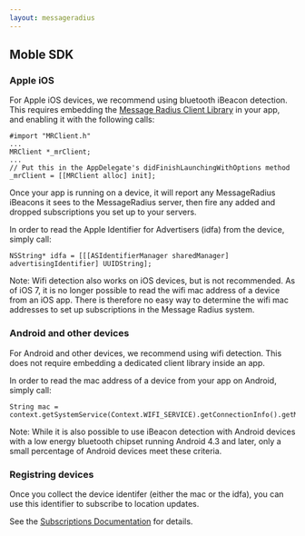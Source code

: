 ```yaml
---
layout: messageradius
---
```


## Moble SDK

### Apple iOS

For Apple iOS devices, we recommend using bluetooth iBeacon detection.  This requires embedding the [Message Radius Client Library](http://app.messageradius.com/downloads/libMRClient.zip) in your app, and enabling it with the following calls:

    #import "MRClient.h"
    ...
    MRClient *_mrClient;
    ...
    // Put this in the AppDelegate's didFinishLaunchingWithOptions method
    _mrClient = [[MRClient alloc] init];

Once your app is running on a device, it will report any MessageRadius iBeacons it sees to the MessageRadius server, then fire any added and dropped subscriptions you set up to your servers.

In order to read the Apple Identifier for Advertisers (idfa) from the device, simply call:

    NSString* idfa = [[[ASIdentifierManager sharedManager] advertisingIdentifier] UUIDString];

Note: Wifi detection also works on iOS devices, but is not recommended.  As of iOS 7, it is no longer possible to read the wifi mac address of a device from an iOS app.  There is therefore no easy way to determine the wifi mac addresses to set up subscriptions in the Message Radius system.


### Android and other devices

For Android and other devices, we recommend using wifi detection.  This does not require embedding a dedicated client library inside an app.

In order to read the mac address of a device from your app on Android, simply call:

    String mac = context.getSystemService(Context.WIFI_SERVICE).getConnectionInfo().getMacAddress();

Note: While it is also possible to use iBeacon detection with Android devices with a low energy bluetooth chipset running Android 4.3 and later, only a small percentage of Android devices meet these criteria.

### Registring devices

Once you collect the device identifer (either the mac or the idfa), you can use this identifier to subscribe to location updates.

See the [Subscriptions Documentation](subscriptions.html) for details.
